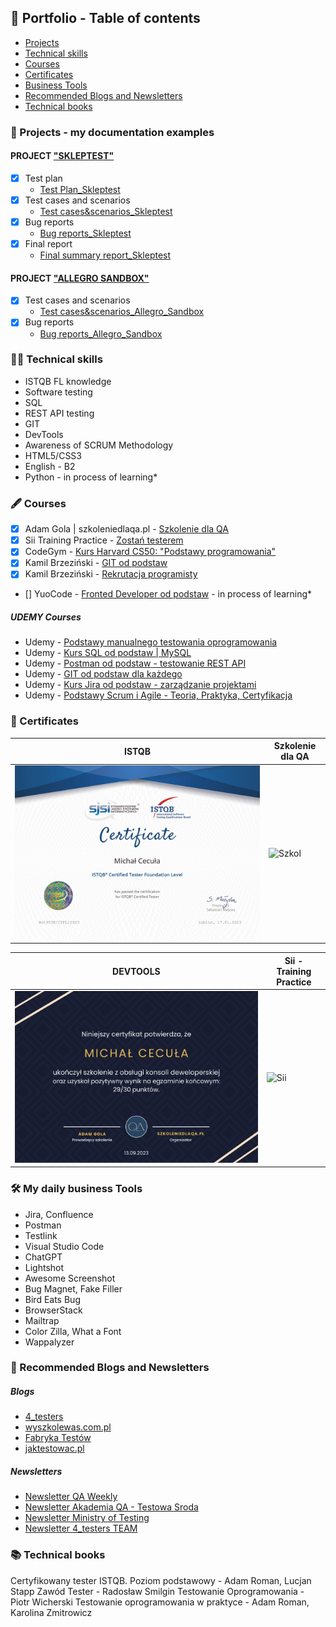 ## 📗 Portfolio - Table of contents

* [Projects](#-projects---my-documentation-examples)
* [Technical skills](#-technical-skills)
* [Courses](#%EF%B8%8F-courses)
* [Certificates](#-certificates)
* [Business Tools](#%EF%B8%8F-my-daily-business-tools)
* [Recommended Blogs and Newsletters](#-recommended-blogs-and-newsletters)
* [Technical books](#-technical-books)

### 📑 Projects - my documentation examples
#### PROJECT ["SKLEPTEST"](https://skleptest.pl)

- [x] Test plan
  - [Test Plan_Skleptest](https://1drv.ms/b/s!AmJMYH0iAf18hVd9Xa1WiiQPE6oE?e=iMd8sa)
- [x] Test cases and scenarios
  - [Test cases&scenarios_Skleptest](https://1drv.ms/x/s!AmJMYH0iAf18hWM6QLactLqGdY8R?e=Du7VA0)
- [x] Bug reports
  - [Bug reports_Skleptest](https://1drv.ms/x/s!AmJMYH0iAf18hWDA_cYqbcmzlgYW?e=95Tcq8)
- [x] Final report
  - [Final summary report_Skleptest](https://1drv.ms/b/s!AmJMYH0iAf18hWSeb7E6gorLBE7g?e=sEcjdd)
  
#### PROJECT ["ALLEGRO SANDBOX"](https://allegro.pl.allegrosandbox.pl)

- [x] Test cases and scenarios
  - [Test cases&scenarios_Allegro_Sandbox](https://1drv.ms/x/s!AmJMYH0iAf18hWlPDkkFBiK4aXnI?e=CKOGCT)
- [x] Bug reports
  - [Bug reports_Allegro_Sandbox](https://1drv.ms/x/s!AmJMYH0iAf18hWjYXJaif-Oi0-Rk?e=BxAXfi)

### 👨‍💻 Technical skills

- ISTQB FL knowledge
- Software testing
- SQL
- REST API testing
- GIT
- DevTools
- Awareness of SCRUM Methodology
- HTML5/CSS3
- English - B2
- Python - in process of learning*

### 🖋️ Courses

- [x] Adam Gola | szkoleniedlaqa.pl - [Szkolenie dla QA](https://szkoleniedlaqa.pl/szkolenie/)
- [x] Sii Training Practice - [Zostań testerem](https://sii.pl/szkolenia/oferta/zostan-testerem/)
- [x] CodeGym - [Kurs Harvard CS50: "Podstawy programowania"](https://www.youtube.com/watch?v=WOvhPzWRUAY&list=PLrMB7p7ri2mZrwILyBTNAs1YaDyieN8PR&ab_channel=CodeGym)
- [x] Kamil Brzeziński - [GIT od podstaw](https://www.programujodpodstaw.pl/kursy/git-od-podstaw/)
- [x] Kamil Brzeziński - [Rekrutacja programisty](https://www.programujodpodstaw.pl/kursy/rekrutacja-programisty/)
- [] YuoCode - [Fronted Developer od podstaw](https://youcode.pl/zostawiam-maila/) - in process of learning*
##### UDEMY Courses
- Udemy - [Podstawy manualnego testowania oprogramowania](https://www.udemy.com/course/kurs-testowania-oprogramowania/)
- Udemy - [Kurs SQL od podstaw | MySQL](https://www.udemy.com/course/kurs-sql-od-podstaw/)
- Udemy - [Postman od podstaw - testowanie REST API](https://www.udemy.com/course/postman-od-podstaw-testowanie-rest-api/)
- Udemy - [GIT od podstaw dla każdego](https://www.udemy.com/course/git-od-podstaw-dla-kazdego/)
- Udemy - [Kurs Jira od podstaw - zarządzanie projektami](https://www.udemy.com/course/kurs-jira-od-podstaw-zarzadzanie-projektami/)
- Udemy - [Podstawy Scrum i Agile - Teoria, Praktyka, Certyfikacja](https://www.udemy.com/course/scrum-podstawy-teoretyczne-praktyczne-certyfikacja/)

### 🥇 Certificates

| ISTQB   |  Szkolenie dla QA |
| --- | --- |
|![Cert](./img/19536_CTFL_2023_EN_Michal_Cecula.png) | ![Szkol](./img/Certyfikat_Szkolenie_Główne.png) |

| DEVTOOLS | Sii - Training Practice |
| --- | --- |
|![Dev](./img/DevTools_Certyfikat.png) | ![Sii](./img/Zaświadczenie_Michał_Cecuła.png) |

### 🛠️ My daily business Tools

- Jira, Confluence
- Postman
- Testlink
- Visual Studio Code
- ChatGPT
- Lightshot
- Awesome Screenshot
- Bug Magnet, Fake Filler
- Bird Eats Bug
- BrowserStack
- Mailtrap
- Color Zilla, What a Font
- Wappalyzer

### 💭 Recommended Blogs and Newsletters

##### Blogs
- [4_testers](https://www.4testers.pl/)
- [wyszkolewas.com.pl](https://www.wyszkolewas.com.pl/)
- [Fabryka Testów](https://fabrykatestow.pl/ciekawostki/)
- [jaktestowac.pl](https://jaktestowac.pl/)
##### Newsletters
- [Newsletter QA Weekly](https://szkoleniedlaqa.pl/newsletter/)
- [Newsletter Akademia QA - Testowa Sroda](https://subscribepage.com/l4q9k4)
- [Newsletter Ministry of Testing](https://www.ministryoftesting.com)
- [Newsletter 4_testers TEAM](https://www.4testers.pl/)

### 📚 Technical books

Certyfikowany tester ISTQB. Poziom podstawowy - Adam Roman, Lucjan Stapp
Zawód Tester - Radosław Smilgin
Testowanie Oprogramowania - Piotr Wicherski
Testowanie oprogramowania w praktyce - Adam Roman, Karolina Zmitrowicz
